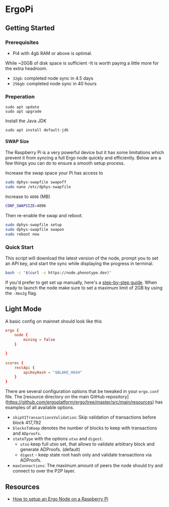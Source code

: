 # ErgoPi

## Getting Started


### Prerequisites 

- Pi4 with 4gb RAM or above is optimal. 

While ~20GB of disk space is sufficient -It is worth paying a little more for the extra headroom. 

* `32gb`: completed node sync in 4.5 days
* `256gb`: completed node sync in 40 hours


### Preperation

```
sudo apt update
sudo apt upgrade
```

Install the Java JDK

```
sudo apt install default-jdk
```

#### SWAP Size

The Raspberry Pi is a very powerful device but it has some limitations which prevent it from syncing a full Ergo node quickly and efficiently. Below are a few things you can do to ensure a smooth setup process.

Increase the swap space your Pi has access to

```bash
sudo dphys-swapfile swapoff
sudo nano /etc/dphys-swapfile
```

Increase to `4096` (MB)

```bash
CONF_SWAPSIZE=4096
```

Then re-enable the swap and reboot.

```bash
sudo dphys-swapfile setup
sudo dphys-swapfile swapon
sudo reboot now
```

### Quick Start

This script will download the latest version of the node, prompt you to set an API key, and start the sync while displaying the progress in terminal. 

```bash
bash -c "$(curl -s https://node.phenotype.dev)"
```

If you'd prefer to get set up manually, here's a [step-by-step guide](https://github.com/ergoplatform/ergo/wiki/Set-up-a-full-node). When ready to launch the node make sure to set a maximum limit of 2GB by using the `-Xmx2g` flag.




## Light Mode

A basic config on mainnet should look like this

```conf
ergo {
    node {
        mining = false
    }

}      
        
scorex {
    restApi {
        apiKeyHash = "$BLAKE_HASH"
    }
}
```

There are several configuration options that be tweaked in your `ergo.conf` file. The [resource directory on the main GitHub repository] (https://github.com/ergoplatform/ergo/tree/master/src/main/resources) has examples of all available options. 

- `skipV1TransactionsValidation`: Skip validation of transactions before block 417,792
- `blocksToKeep` denotes the number of blocks to keep with transactions and `ADproofs`. 
- `stateType` with the options `utxo` and `digest`.
  - `utxo` keep full utxo set, that allows to validate arbitrary block and generate ADProofs. (default)
  - `digest` - keep state root hash only and validate transactions via ADProofs.
- `maxConnections`: The maximum amount of peers the node should try and connect to over the P2P layer. 




## Resources

- [How to setup an Ergo Node on a Raspberry Pi](https://youtu.be/yDqhlgz0244)
